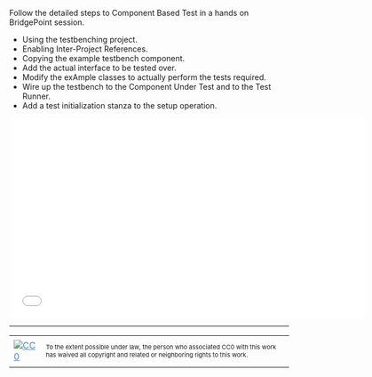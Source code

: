 Follow the detailed steps to Component Based Test in a hands on BridgePoint session.

<ul>
<li> Using the testbenching project.
<li> Enabling Inter-Project References.
<li> Copying the example testbench component.
<li> Add the actual interface to be tested over.
<li> Modify the exAmple classes to actually perform the tests required.
<li> Wire up the testbench to the Component Under Test and to the Test Runner.
<li> Add a test initialization stanza to the setup operation.
</ul>

<iframe src="//www.youtube.com/embed/KgqbXYsp0uY?rel=0;start=1363;end=2850" width="640" height="360" frameborder="0" allowfullscreen="allowfullscreen"></iframe>
    
<hr style="color: #cccccc;" />

<table>
<tbody>
<tr>
<td><a style="color: #4183c4;" href="http://creativecommons.org/publicdomain/zero/1.0/"><img src="https://camo.githubusercontent.com/c5160f944848828fa33126d9a697e9abe43ea98f/687474703a2f2f692e6372656174697665636f6d6d6f6e732e6f72672f702f7a65726f2f312e302f38387833312e706e67" alt="CC0" data-canonical-src="http://i.creativecommons.org/p/zero/1.0/88x31.png" /></a></td>
<td>
<p style="font-size: 11px;">To the extent possible under law, the person who associated CC0 with this work has waived all copyright and related or neighboring rights to this work.</p>
</td>
</tr>
</tbody>
</table>
